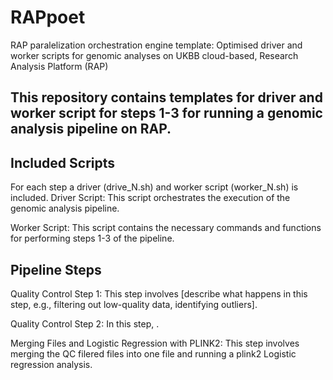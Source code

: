 # RAPpoet
RAP paralelization orchestration engine template: Optimised driver and worker scripts for genomic analyses on UKBB cloud-based, Research Analysis Platform (RAP)

## This repository contains templates for driver and worker script for steps 1-3 for running a genomic analysis pipeline on RAP.

## Included Scripts
For each step a driver (drive_N.sh) and worker script (worker_N.sh) is included.
Driver Script: This script orchestrates the execution of the genomic analysis pipeline.

Worker Script: This script contains the necessary commands and functions for performing steps 1-3 of the pipeline.

## Pipeline Steps
Quality Control Step 1: This step involves [describe what happens in this step, e.g., filtering out low-quality data, identifying outliers].

Quality Control Step 2: In this step, .

Merging Files and Logistic Regression with PLINK2: This step involves merging the QC filered files into one file and running a plink2 Logistic regression analysis.
